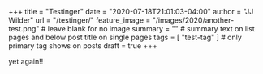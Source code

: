 +++
title = "Testinger"
date = "2020-07-18T21:01:03-04:00"
author = "JJ Wilder"
url = "/testinger/"
feature_image = "/images/2020/another-test.png" # leave blank for no image
summary = "" # summary text on list pages and below post title on single pages 
tags = [ "test-tag" ] # only primary tag shows on posts
draft = true
+++

yet again!!
